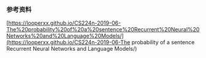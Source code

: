 



### 参考资料

[https://looperxx.github.io/CS224n-2019-06-The%20probability%20of%20a%20sentence%20Recurrent%20Neural%20Networks%20and%20Language%20Models/](https://looperxx.github.io/CS224n-2019-06-The probability of a sentence Recurrent Neural Networks and Language Models/)